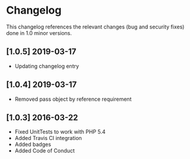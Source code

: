 # Changelog

This changelog references the relevant changes (bug and security fixes) done in 1.0 minor versions.


## [1.0.5] 2019-03-17
* Updating changelog entry

## [1.0.4] 2019-03-17
* Removed pass object by reference requirement

## [1.0.3] 2016-03-22

* Fixed UnitTests to work with PHP 5.4
* Added Travis CI integration
* Added badges
* Added Code of Conduct
